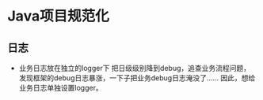 
# Java项目规范化

## 日志

* 业务日志放在独立的logger下
把日级级别降到debug，追查业务流程问题，发现框架的debug日志暴涨，一下子把业务debug日志淹没了……
因此，想给业务日志单独设置logger。

